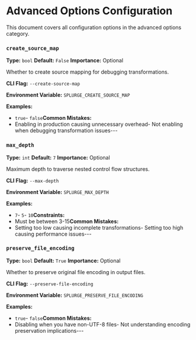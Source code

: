 # Advanced Options Configuration

This document covers all configuration options in the advanced options category.

### `create_source_map`

**Type:** `bool`
**Default:** `False`
**Importance:** Optional

Whether to create source mapping for debugging transformations.

**CLI Flag:** `--create-source-map`

**Environment Variable:** `SPLURGE_CREATE_SOURCE_MAP`

**Examples:**
- `true`- `false`**Common Mistakes:**
- Enabling in production causing unnecessary overhead- Not enabling when debugging transformation issues---

### `max_depth`

**Type:** `int`
**Default:** `7`
**Importance:** Optional

Maximum depth to traverse nested control flow structures.

**CLI Flag:** `--max-depth`

**Environment Variable:** `SPLURGE_MAX_DEPTH`

**Examples:**
- `7`- `5`- `10`**Constraints:**
- Must be between 3-15**Common Mistakes:**
- Setting too low causing incomplete transformations- Setting too high causing performance issues---

### `preserve_file_encoding`

**Type:** `bool`
**Default:** `True`
**Importance:** Optional

Whether to preserve original file encoding in output files.

**CLI Flag:** `--preserve-file-encoding`

**Environment Variable:** `SPLURGE_PRESERVE_FILE_ENCODING`

**Examples:**
- `true`- `false`**Common Mistakes:**
- Disabling when you have non-UTF-8 files- Not understanding encoding preservation implications---

